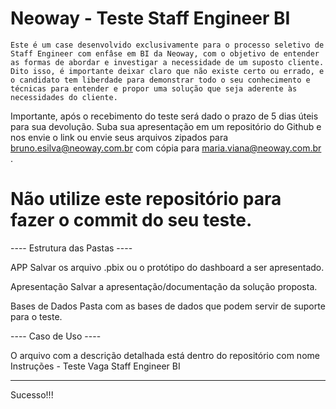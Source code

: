 # Neoway - Teste Staff Engineer BI

    Este é um case desenvolvido exclusivamente para o processo seletivo de Staff Engineer com enfâse em BI da Neoway, com o objetivo de entender as formas de abordar e investigar a necessidade de um suposto cliente. Dito isso, é importante deixar claro que não existe certo ou errado, e o candidato tem liberdade para demonstrar todo o seu conhecimento e técnicas para entender e propor uma solução que seja aderente às necessidades do cliente.

Importante, após o recebimento do teste será dado o prazo de 5 dias úteis para sua devolução. Suba sua apresentação em um repositório do Github e nos envie o link ou envie seus arquivos zipados para bruno.esilva@neoway.com.br com cópia para maria.viana@neoway.com.br .

# Não utilize este repositório para fazer o commit do seu teste. 

---- Estrutura das Pastas ----

APP 
    Salvar os arquivo .pbix ou o protótipo do dashboard a ser apresentado.
    
Apresentação 
    Salvar a apresentação/documentação da solução proposta. 
    
Bases de Dados 
    Pasta com as bases de dados que podem servir de suporte para o teste. 

---- Caso de Uso ----

O arquivo com a descrição detalhada está dentro do repositório com nome Instruções - Teste Vaga Staff Engineer BI

----------------------------------------------------------------------------------------------------------------------------

Sucesso!!!
